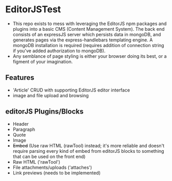 # EditorJSTest

- This repo exists to mess with leveraging the EditorJS npm packages and plugins into a basic CMS (Content Management System). The back end consists of an expressJS server which persists data in mongoDB, and generates pages via the express-handlebars templating engine. A mongoDB installation is required (requires addition of connection string if you've added authorization to mongoDB).
- Any semblance of page styling is either your browser doing its best, or a figment of your imagination.



## Features

- 'Article' CRUD with supporting EditorJS editor interface
- image and file upload and browsing



## editorJS Plugins/Blocks

- Header
- Paragraph
- Quote
- Image
- ~~Embed~~ (Use raw HTML (rawTool) instead; it's more reliable and doesn't require parsing every kind of embed from editorJS blocks to something that can be used on the front end)
- Raw HTML ('rawTool')
- File attachments/uploads ('attaches')
- Link previews (needs to be implemented)


